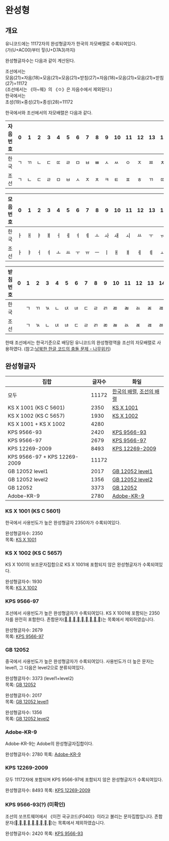 # 완성형

## 개요

유니코드에는 11172자의 완성형글자가 한국의 자모배렬로 수록되여있다.  
(가(U+AC00)부터 힣(U+D7A3)까지)

완성형글자수는 다음과 같이 계산된다.

조선에서는  
모음(21)×자음(18)×모음(21)×모음(21)×받침(27)×자음(18)×모음(21)×모음(21)×받침(27)=11172  
(조선에서는 《아~웨》의 《ㅇ》은 자음수에서 제외된다.)  
한국에서는  
초성(19)×중성(21)×종성(28)=11172

한국에서와 조선에서의 자모배렬은 다음과 같다.

|자음번호|0|1|2|3|4|5|6|7|8|9|10|11|12|13|14|15|16|17|18|
|-|-|-|-|-|-|-|-|-|-|-|-|-|-|-|-|-|-|-|- |
|​한국|ㄱ|ㄲ|ㄴ|ㄷ|ㄸ|ㄹ|ㅁ|ㅂ|ㅃ|ㅅ|ㅆ|ㅇ|ㅈ|ㅉ|ㅊ|ㅋ|ㅌ|ㅍ|ㅎ|
|조선|ㄱ|ㄴ|ㄷ|ㄹ|ㅁ|ㅂ|ㅅ|ㅈ|ㅊ|ㅋ|ㅌ|ㅍ|ㅎ|ㄲ|ㄸ|ㅃ|ㅆ|ㅉ|ㅇ|

|모음번호|0|1|2|3|4|5|6|7|8|9|10|11|12|13|14|15|16|17|18|19|20|
|-|-|-|-|-|-|-|-|-|-|-|-|-|-|-|-|-|-|-|-|-|-|
|한국|ㅏ|ㅐ|ㅑ|ㅒ|ㅓ|ㅔ|ㅕ|ㅖ|ㅗ|ㅘ|ㅙ|ㅚ|ㅛ|ㅜ|ㅝ|ㅞ|ㅟ|ㅠ|ㅡ|ㅢ|ㅣ|
|조선|ㅏ|ㅑ|ㅓ|ㅕ|ㅗ|ㅛ|ㅜ|ㅠ|ㅡ|ㅣ|ㅐ|ㅒ|ㅔ|ㅖ|ㅚ|ㅟ|ㅢ|ㅘ|ㅝ|ㅙ|ㅞ|

|받침번호|0|1|2|3|4|5|6|7|8|9|10|11|12|13|14|15|16|17|18|19|20|21|22|23|24|25|26|27|
|-|-|-|-|-|-|-|-|-|-|-|-|-|-|-|-|-|-|-|-|-|-|-|-|-|-|-|-|-|
|한국| |ㄱ|ㄲ|ㄳ|ㄴ|ㄵ|ㄶ|ㄷ|ㄹ|ㄺ|ㄻ|ㄼ|ㄽ|ㄾ|ㄿ|ㅀ|ㅁ|ㅂ|ㅄ|ㅅ|ㅆ|ㅇ|ㅈ|ㅊ|ㅋ|ㅌ|ㅍ|ㅎ|
|조선| |ㄱ|ㄳ|ㄴ|ㄵ|ㄶ|ㄷ|ㄹ|ㄺ|ㄻ|ㄼ|ㄽ|ㄾ|ㄿ|ㅀ|ㅁ|ㅂ|ㅄ|ㅅ|ㅇ|ㅈ|ㅊ|ㅋ|ㅌ|ㅍ|ㅎ|ㄲ|ㅆ|

한때 조선에서는 한국기준으로 배당된 유니코드의 완성형령역을 조선의 자모배렬로 사용하였다. (참고:[남북한 한글 코드의 충돌 문제 - 나무위키](https://namu.wiki/w/%EB%82%A8%EB%B6%81%ED%95%9C%20%ED%95%9C%EA%B8%80%20%EC%BD%94%EB%93%9C%EC%9D%98%20%EC%B6%A9%EB%8F%8C%20%EB%AC%B8%EC%A0%9C#s-4))


## 완성형글자

|집합|글자수|화일|
|-|-|-|
|모두|11172|[한국의 배렬](list/all_kr.txt), [조선의 배렬](list/all_kp.txt)|
|KS X 1001 (KS C 5601)|2350|[KS X 1001](list/KS_X_1001.txt)|
|KS X 1002 (KS C 5657)|1930|[KS X 1002](list/KS_X_1002.txt)|
|KS X 1001 + KS X 1002|4280|
|KPS 9566-93|2420|[KPS 9566-93](list/KPS_9566-93.txt)|
|KPS 9566-97|2679|[KPS 9566-97](list/KPS_9566-97.txt)|
|KPS 12269-2009|8493|[KPS 12269-2009](list/KPS_12269-2009.txt)|
|KPS 9566-97 + KPS 12269-2009|11172|
|GB 12052 level1|2017|[GB 12052 level1](list/GB_12052_level1.txt)|
|GB 12052 level2|1356|[GB 12052 level2](list/GB_12052_level2.txt)|
|GB 12052|3373|[GB 12052](list/GB_12052.txt)|
|Adobe-KR-9|2780|[Adobe-KR-9](list/Adobe-KR-9.txt)|

### KS X 1001 (KS C 5601)
한국에서 사용빈도가 높은 완성형글자 2350자가 수록되여있다.

완성형글자수: 2350  
목록: [KS X 1001](list/KS_X_1001.txt)  

### KS X 1002 (KS C 5657)
KS X 1001의 보조문자집합으로 KS X 1001에 포함되지 않은 완성형글자가 수록되여있다.

완성형글자수: 1930  
목록: [KS X 1002](list/KS_X_1002.txt)  

### KPS 9566-97
조선에서 사용빈도가 높은 완성형글자가 수록되여있다. KS X 1001에 포함되는 2350자를 완전히 포함한다.
존함문자(,,,,,,,,)는 목록에서 제외하였습니다.

완성형글자수: 2679  
목록: [KPS 9566-97](list/KPS_9566-97.txt)

### GB 12052
중국에서 사용빈도가 높은 완성형글자가 수록되여있다.
사용빈도가 더 높은 문자는 level1, 그 다음은 level2으로 분류되여있다.

완성형글자수: 3373 (level1+level2)  
목록: [GB 12052](list/GB_12052.txt)

완성형글자수: 2017  
목록: [GB 12052 level1](list/GB_12052_level1.txt)

완성형글자수: 1356  
목록: [GB 12052 level2](list/GB_12052_level2.txt)



### Adobe-KR-9
Adobe-KR-9는 Adobe의 완성형글자집합이다.

완성형글자수: 2780
목록: [Adobe-KR-9](list/Adobe-KR-9.txt)

### KPS 12269-2009

모두 11172자에 포함되며 KPS 9566-97에 포함되지 않은 완성형글자가 수록되여있다.

완성형글자수: 8493
목록: [KPS 12269-2009](list/KPS_12269-2009.txt)

### KPS 9566-93(?) (미확인)
조선의 쏘프트웨어에서 《이전 국규코드(F040)》이라고 불리는 문자집합입니다.
존함문자(,,,,,,,,)는 목록에서 제외하였습니다.

완성형글자수: 2420
목록: [KPS 9566-93](list/KPS_9566-93.txt)
